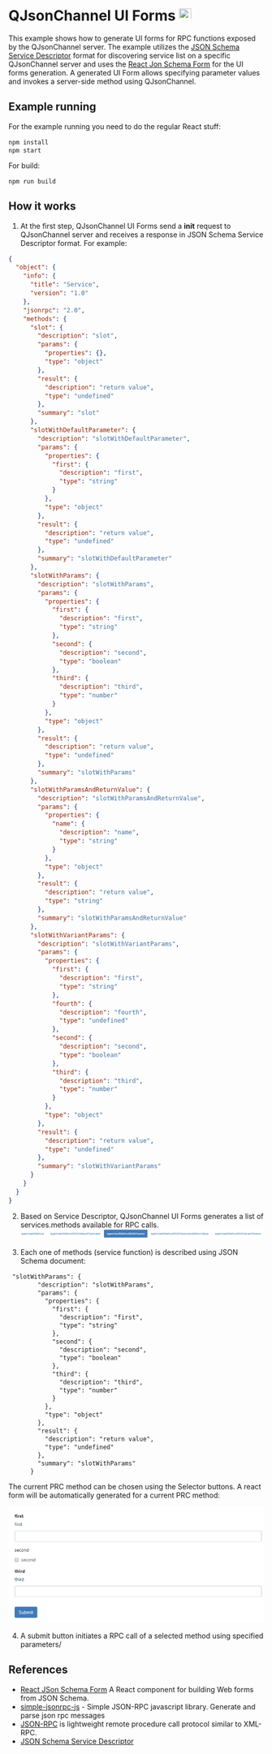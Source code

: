 # QJsonChannel UI Forms <img src="https://seeklogo.com/images/R/react-logo-7B3CE81517-seeklogo.com.png" width="24" height="24">

This example shows how to generate UI forms for RPC functions exposed by the QJsonChannel server.
The example utilizes the [JSON Schema Service Descriptor](https://jsonrpc.org/historical/json-schema-service-descriptor.html) format for discovering service list on a specific QJsonChannel server and uses the [React Jon Schema Form](https://github.com/mozilla-services/react-jsonschema-form) for the UI forms generation. A generated UI Form allows specifying parameter values and invokes a server-side method using QJsonChannel.

## Example running
For the example running you need to do the regular React stuff:
~~~~~shell
npm install
npm start
~~~~~
For build:
~~~~~shell
npm run build
~~~~~


## How it works
1. At the first step, QJsonChannel UI Forms send a __init__ request to QJsonChannel server and receives a response in JSON Schema Service Descriptor format. For example:
~~~~json
{
  "object": {
    "info": {
      "title": "Service",
      "version": "1.0"
    },
    "jsonrpc": "2.0",
    "methods": {
      "slot": {
        "description": "slot",
        "params": {
          "properties": {},
          "type": "object"
        },
        "result": {
          "description": "return value",
          "type": "undefined"
        },
        "summary": "slot"
      },
      "slotWithDefaultParameter": {
        "description": "slotWithDefaultParameter",
        "params": {
          "properties": {
            "first": {
              "description": "first",
              "type": "string"
            }
          },
          "type": "object"
        },
        "result": {
          "description": "return value",
          "type": "undefined"
        },
        "summary": "slotWithDefaultParameter"
      },
      "slotWithParams": {
        "description": "slotWithParams",
        "params": {
          "properties": {
            "first": {
              "description": "first",
              "type": "string"
            },
            "second": {
              "description": "second",
              "type": "boolean"
            },
            "third": {
              "description": "third",
              "type": "number"
            }
          },
          "type": "object"
        },
        "result": {
          "description": "return value",
          "type": "undefined"
        },
        "summary": "slotWithParams"
      },
      "slotWithParamsAndReturnValue": {
        "description": "slotWithParamsAndReturnValue",
        "params": {
          "properties": {
            "name": {
              "description": "name",
              "type": "string"
            }
          },
          "type": "object"
        },
        "result": {
          "description": "return value",
          "type": "string"
        },
        "summary": "slotWithParamsAndReturnValue"
      },
      "slotWithVariantParams": {
        "description": "slotWithVariantParams",
        "params": {
          "properties": {
            "first": {
              "description": "first",
              "type": "string"
            },
            "fourth": {
              "description": "fourth",
              "type": "undefined"
            },
            "second": {
              "description": "second",
              "type": "boolean"
            },
            "third": {
              "description": "third",
              "type": "number"
            }
          },
          "type": "object"
        },
        "result": {
          "description": "return value",
          "type": "undefined"
        },
        "summary": "slotWithVariantParams"
      }
    }
  }
}
~~~~

2. Based on Service Descriptor, QJsonChannel UI Forms generates a list of services.methods available for RPC calls.
![Demo](doc/selector.png)

3. Each one of methods (service function) is described using JSON Schema document:
~~~~
 "slotWithParams": {
        "description": "slotWithParams",
        "params": {
          "properties": {
            "first": {
              "description": "first",
              "type": "string"
            },
            "second": {
              "description": "second",
              "type": "boolean"
            },
            "third": {
              "description": "third",
              "type": "number"
            }
          },
          "type": "object"
        },
        "result": {
          "description": "return value",
          "type": "undefined"
        },
        "summary": "slotWithParams"
      }
~~~~

The current PRC method can be chosen using the Selector buttons. A react form will be automatically generated for a current PRC method:

![Demo](doc/form.png)

4. A submit button initiates a RPC call of a selected method using specified parameters/

## References
- [React JSon Schema Form](https://github.com/mozilla-services/react-jsonschema-form) A React component for building Web forms from JSON Schema.
- [simple-jsonrpc-js](https://github.com/jershell/simple-jsonrpc-js) - Simple JSON-RPC javascript library. Generate and parse json rpc messages
- [JSON-RPC](http://jsonrpc.org/) is lightweight remote procedure call protocol similar to XML-RPC.
- [JSON Schema Service Descriptor](https://jsonrpc.org/historical/json-schema-service-descriptor.html)
